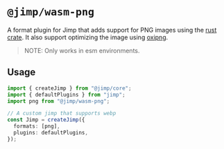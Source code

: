 # `@jimp/wasm-png`

A format plugin for Jimp that adds support for PNG images using the [rust crate](https://docs.rs/png/0.11.0/png/).
It also support optimizing the image using [oxipng](https://github.com/shssoichiro/oxipng).

> NOTE: Only works in esm environments.

## Usage

```ts
import { createJimp } from "@jimp/core";
import { defaultPlugins } from "jimp";
import png from "@jimp/wasm-png";

// A custom jimp that supports webp
const Jimp = createJimp({
  formats: [png],
  plugins: defaultPlugins,
});
```
